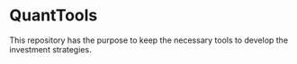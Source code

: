 # QuantTools
This repository has the purpose to keep the necessary tools to develop the investment strategies.
